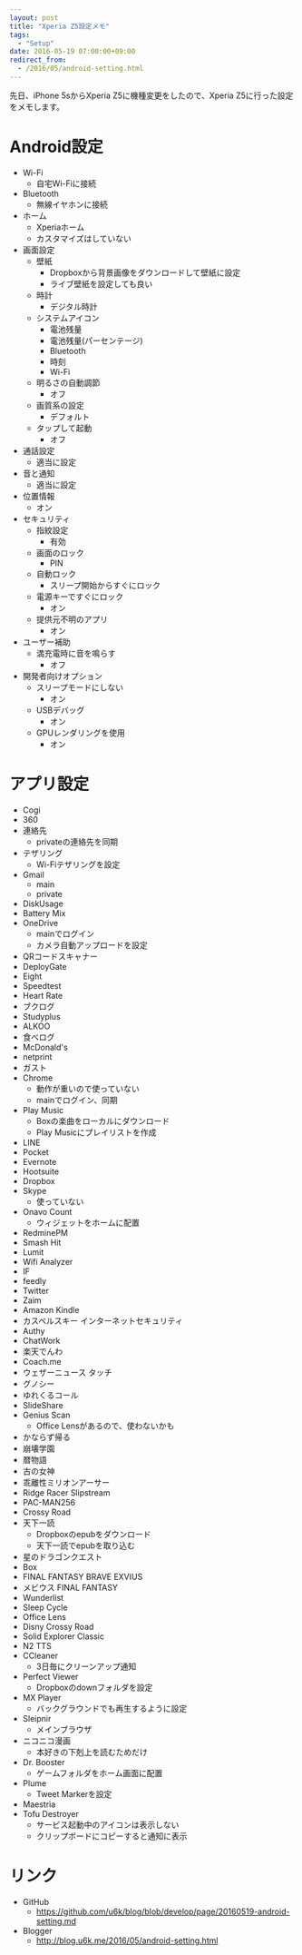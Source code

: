 ```yaml
---
layout: post
title: "Xperia Z5設定メモ"
tags:
  - "Setup"
date: 2016-05-19 07:00:00+09:00
redirect_from:
  - /2016/05/android-setting.html
---
```


先日、iPhone 5sからXperia Z5に機種変更をしたので、Xperia Z5に行った設定をメモします。

<!-- more -->

# Android設定
* Wi-Fi
    * 自宅Wi-Fiに接続
* Bluetooth
    * 無線イヤホンに接続
* ホーム
    * Xperiaホーム
    * カスタマイズはしていない
* 画面設定
    * 壁紙
        * Dropboxから背景画像をダウンロードして壁紙に設定
        * ライブ壁紙を設定しても良い
    * 時計
        * デジタル時計
    * システムアイコン
        * 電池残量
        * 電池残量(パーセンテージ)
        * Bluetooth
        * 時刻
        * Wi-Fi
    * 明るさの自動調節
        * オフ
    * 画質系の設定
        * デフォルト
    * タップして起動
        * オフ
* 通話設定
    * 適当に設定
* 音と通知
    * 適当に設定
* 位置情報
    * オン
* セキュリティ
    * 指紋設定
        * 有効
    * 画面のロック
        * PIN
    * 自動ロック
        * スリープ開始からすぐにロック
    * 電源キーですぐにロック
        * オン
    * 提供元不明のアプリ
        * オン
* ユーザー補助
    * 満充電時に音を鳴らす
        * オフ
* 開発者向けオプション
    * スリープモードにしない
        * オン
    * USBデバッグ
        * オン
    * GPUレンダリングを使用
        * オン

# アプリ設定
* Cogi
* 360
* 連絡先
    * privateの連絡先を同期
* テザリング
    * Wi-Fiテザリングを設定
* Gmail
    * main
    * private
* DiskUsage
* Battery Mix
* OneDrive
    * mainでログイン
    * カメラ自動アップロードを設定
* QRコードスキャナー
* DeployGate
* Eight
* Speedtest
* Heart Rate
* ブクログ
* Studyplus
* ALKOO
* 食べログ
* McDonald's
* netprint
* ガスト
* Chrome
    * 動作が重いので使っていない
    * mainでログイン、同期
* Play Music
    * Boxの楽曲をローカルにダウンロード
    * Play Musicにプレイリストを作成
* LINE
* Pocket
* Evernote
* Hootsuite
* Dropbox
* Skype
    * 使っていない
* Onavo Count
    * ウィジェットをホームに配置
* RedminePM
* Smash Hit
* Lumit
* Wifi Analyzer
* IF
* feedly
* Twitter
* Zaim
* Amazon Kindle
* カスペルスキー インターネットセキュリティ
* Authy
* ChatWork
* 楽天でんわ
* Coach.me
* ウェザーニュース タッチ
* グノシー
* ゆれくるコール
* SlideShare
* Genius Scan
    * Office Lensがあるので、使わないかも
* かならず帰る
* 崩壊学園
* 暦物語
* 古の女神
* 乖離性ミリオンアーサー
* Ridge Racer Slipstream
* PAC-MAN256
* Crossy Road
* 天下一読
    * Dropboxのepubをダウンロード
    * 天下一読でepubを取り込む
* 星のドラゴンクエスト
* Box
* FINAL FANTASY BRAVE EXVIUS
* メビウス FINAL FANTASY
* Wunderlist
* Sleep Cycle
* Office Lens
* Disny Crossy Road
* Solid Explorer Classic
* N2 TTS
* CCleaner
    * 3日毎にクリーンアップ通知
* Perfect Viewer
    * Dropboxのdownフォルダを設定
* MX Player
    * バックグラウンドでも再生するように設定
* Sleipnir
    * メインブラウザ
* ニコニコ漫画
    * 本好きの下剋上を読むためだけ
* Dr. Booster
    * ゲームフォルダをホーム画面に配置
* Plume
    * Tweet Markerを設定
* Maestria
* Tofu Destroyer
    * サービス起動中のアイコンは表示しない
    * クリップボードにコピーすると通知に表示

# リンク
* GitHub
    * https://github.com/u6k/blog/blob/develop/page/20160519-android-setting.md
* Blogger
    * http://blog.u6k.me/2016/05/android-setting.html
